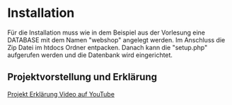 # Installation

Für die Installation muss wie in dem Beispiel aus der Vorlesung eine DATABASE mit dem Namen "webshop" angelegt werden.
Im Anschluss die Zip Datei im htdocs Ordner entpacken.
Danach kann die "setup.php" aufgerufen werden und die Datenbank wird eingerichtet.

## Projektvorstellung und Erklärung

[Projekt Erklärung Video auf YouTube](https://youtu.be/WskogsfJRLc)
